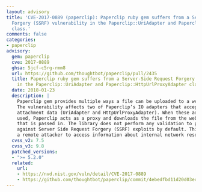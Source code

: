 ```yaml
---
layout: advisory
title: 'CVE-2017-0889 (paperclip): Paperclip ruby gem suffers from a Server-Side Request
  Forgery (SSRF) vulnerability in the Paperclip::UriAdapter and Paperclip::HttpUrlProxyAdapter
  class.'
comments: false
categories:
- paperclip
advisory:
  gem: paperclip
  cve: 2017-0889
  ghsa: 5jcf-c5rg-rmm8
  url: https://github.com/thoughtbot/paperclip/pull/2435
  title: Paperclip ruby gem suffers from a Server-Side Request Forgery (SSRF) vulnerability
    in the Paperclip::UriAdapter and Paperclip::HttpUrlProxyAdapter class.
  date: 2018-01-23
  description: |
    Paperclip gem provides multiple ways a file can be uploaded to a web server.
    The vulnerability affects two of Paperclip’s IO adapters that accept URLs as
    attachment data (UriAdapter and HttpUrlProxyAdapter). When these adapters are
    used, Paperclip acts as a proxy and downloads the file from the website URI
    that is passed in. The library does not perform any validation to protect
    against Server Side Request Forgery (SSRF) exploits by default. This may allow
    a remote attacker to access information about internal network resources.
  cvss_v2: 7.5
  cvss_v3: 9.8
  patched_versions:
  - ">= 5.2.0"
  related:
    url:
    - https://nvd.nist.gov/vuln/detail/CVE-2017-0889
    - https://github.com/thoughtbot/paperclip/commit/4ebedfbd11d20d03ed03a1274ed281eee62715d4
---
```

